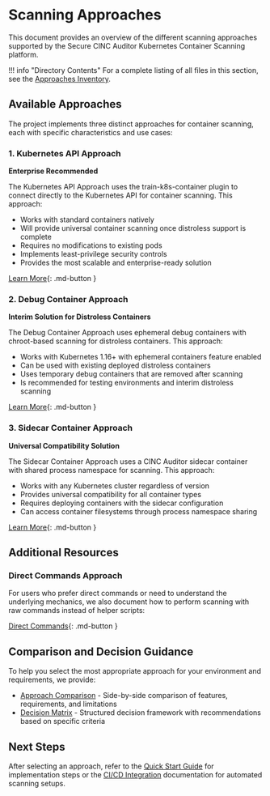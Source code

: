 # Scanning Approaches

This document provides an overview of the different scanning approaches supported by the Secure CINC Auditor Kubernetes Container Scanning platform.

!!! info "Directory Contents"
    For a complete listing of all files in this section, see the [Approaches Inventory](inventory.md).

## Available Approaches

The project implements three distinct approaches for container scanning, each with specific characteristics and use cases:

### 1. Kubernetes API Approach

**Enterprise Recommended**

The Kubernetes API Approach uses the train-k8s-container plugin to connect directly to the Kubernetes API for container scanning. This approach:

- Works with standard containers natively
- Will provide universal container scanning once distroless support is complete
- Requires no modifications to existing pods
- Implements least-privilege security controls
- Provides the most scalable and enterprise-ready solution

[Learn More](kubernetes-api.md){: .md-button }

### 2. Debug Container Approach

**Interim Solution for Distroless Containers**

The Debug Container Approach uses ephemeral debug containers with chroot-based scanning for distroless containers. This approach:

- Works with Kubernetes 1.16+ with ephemeral containers feature enabled
- Can be used with existing deployed distroless containers
- Uses temporary debug containers that are removed after scanning
- Is recommended for testing environments and interim distroless scanning

[Learn More](debug-container.md){: .md-button }

### 3. Sidecar Container Approach

**Universal Compatibility Solution**

The Sidecar Container Approach uses a CINC Auditor sidecar container with shared process namespace for scanning. This approach:

- Works with any Kubernetes cluster regardless of version
- Provides universal compatibility for all container types
- Requires deploying containers with the sidecar configuration
- Can access container filesystems through process namespace sharing

[Learn More](sidecar-container.md){: .md-button }

## Additional Resources

### Direct Commands Approach

For users who prefer direct commands or need to understand the underlying mechanics, we also document how to perform scanning with raw commands instead of helper scripts:

[Direct Commands](direct-commands.md){: .md-button }

## Comparison and Decision Guidance

To help you select the most appropriate approach for your environment and requirements, we provide:

- [Approach Comparison](comparison.md) - Side-by-side comparison of features, requirements, and limitations
- [Decision Matrix](decision-matrix.md) - Structured decision framework with recommendations based on specific criteria

## Next Steps

After selecting an approach, refer to the [Quick Start Guide](../quickstart-guide.md) for implementation steps or the [CI/CD Integration](../integration/overview.md) documentation for automated scanning setups.